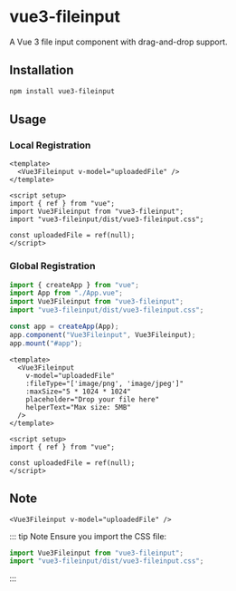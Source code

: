 # vue3-fileinput

A Vue 3 file input component with drag-and-drop support.

## Installation

```bash
npm install vue3-fileinput
```

## Usage

### Local Registration

```vue
<template>
  <Vue3Fileinput v-model="uploadedFile" />
</template>

<script setup>
import { ref } from "vue";
import Vue3Fileinput from "vue3-fileinput";
import "vue3-fileinput/dist/vue3-fileinput.css";

const uploadedFile = ref(null);
</script>
```

### Global Registration

```javascript
import { createApp } from "vue";
import App from "./App.vue";
import Vue3Fileinput from "vue3-fileinput";
import "vue3-fileinput/dist/vue3-fileinput.css";

const app = createApp(App);
app.component("Vue3Fileinput", Vue3Fileinput);
app.mount("#app");
```



```vue
<template>
  <Vue3Fileinput
    v-model="uploadedFile"
    :fileType="['image/png', 'image/jpeg']"
    :maxSize="5 * 1024 * 1024"
    placeholder="Drop your file here"
    helperText="Max size: 5MB"
  />
</template>

<script setup>
import { ref } from "vue";

const uploadedFile = ref(null);
</script>
```



## Note

```vue
<Vue3Fileinput v-model="uploadedFile" />
```

::: tip Note
Ensure you import the CSS file:

```javascript
import Vue3Fileinput from "vue3-fileinput";
import "vue3-fileinput/dist/vue3-fileinput.css";
```

:::




